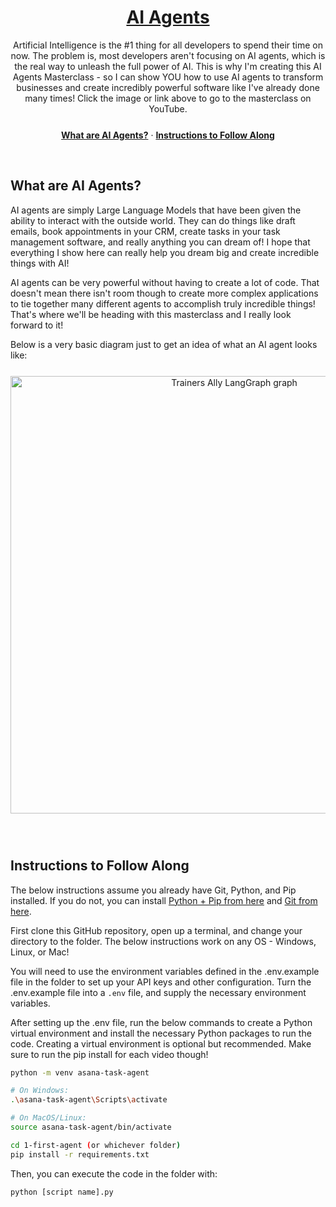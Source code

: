 <div align="center">
  <a href="https://www.youtube.com/channel/UCMwVTLZIRRUyyVrkjDpn4pA">
    <h1 align="center">AI Agents</h1>
  </a>
</div>

<p align="center">
  Artificial Intelligence is the #1 thing for all developers to spend their time on now.
  The problem is, most developers aren't focusing on AI agents, which is the real way to unleash the full power of AI.
  This is why I'm creating this AI Agents Masterclass - so I can show YOU how to use AI agents to transform
  businesses and create incredibly powerful software like I've already done many times! 
  Click the image or link above to go to the masterclass on YouTube.
</p>

<p align="center" style="margin-top: 25px">
  <a href="#what-are-ai-agents"><strong>What are AI Agents?</strong></a> ·
  <a href="#instructions-to-follow-along"><strong>Instructions to Follow Along</strong></a>
</p>
<br/>

## What are AI Agents?

AI agents are simply Large Language Models that have been given the ability to interact with the outside world. They
can do things like draft emails, book appointments in your CRM, create tasks in your task management software, and
really anything you can dream of! I hope that everything I show here can really help you dream big
and create incredible things with AI!

AI agents can be very powerful without having to create a lot of code. That doesn't mean there isn't room though
to create more complex applications to tie together many different agents to accomplish truly incredible things!
That's where we'll be heading with this masterclass and I really look forward to it!

Below is a very basic diagram just to get an idea of what an AI agent looks like:

<div align="center" style="margin-top: 25px;margin-bottom:25px">
<img width="700" alt="Trainers Ally LangGraph graph" src="https://i.imgur.com/ChRoV8W.png">
</div>

<br/>

## Instructions to Follow Along

The below instructions assume you already have Git, Python, and Pip installed. If you do not, you can install
[Python + Pip from here](https://www.python.org/downloads/) and [Git from here](https://git-scm.com/).

First clone this GitHub repository, open up a terminal,
and change your directory to the folder.
The below instructions work on any OS - Windows, Linux, or Mac!

You will need to use the environment variables defined in the .env.example file in the folder to set up your API keys and other configuration. Turn the .env.example file into a `.env` file, and supply the necessary environment variables.

After setting up the .env file, run the below commands to create a Python virtual environment and install the necessary Python packages to run the code. Creating a virtual environment is optional but recommended. Make sure to run the pip install for each video though!

```bash
python -m venv asana-task-agent

# On Windows:
.\asana-task-agent\Scripts\activate

# On MacOS/Linux: 
source asana-task-agent/bin/activate

cd 1-first-agent (or whichever folder)
pip install -r requirements.txt
```

Then, you can execute the code in the folder with:

```bash
python [script name].py
```
